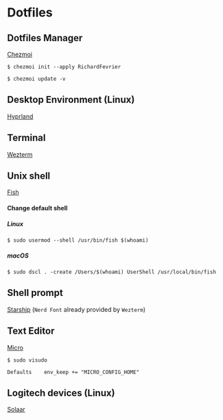# Dotfiles
## Dotfiles Manager
[Chezmoi](https://www.chezmoi.io/)
```
$ chezmoi init --apply RichardFevrier
```
```
$ chezmoi update -v
```
## Desktop Environment (Linux)
[Hyprland](https://hyprland.org/)
## Terminal
[Wezterm](https://wezfurlong.org/wezterm/index.html)
## Unix shell
[Fish](https://fishshell.com/)
#### Change default shell
##### Linux
```
$ sudo usermod --shell /usr/bin/fish $(whoami)
```
##### macOS
```
$ sudo dscl . -create /Users/$(whoami) UserShell /usr/local/bin/fish
```
## Shell prompt
[Starship](https://starship.rs/) (`Nerd Font` already provided by `Wezterm`)
## Text Editor
[Micro](https://micro-editor.github.io/)
```
$ sudo visudo
```
```
Defaults    env_keep += "MICRO_CONFIG_HOME"
```
## Logitech devices (Linux)
[Solaar](https://pwr-solaar.github.io/Solaar/)
